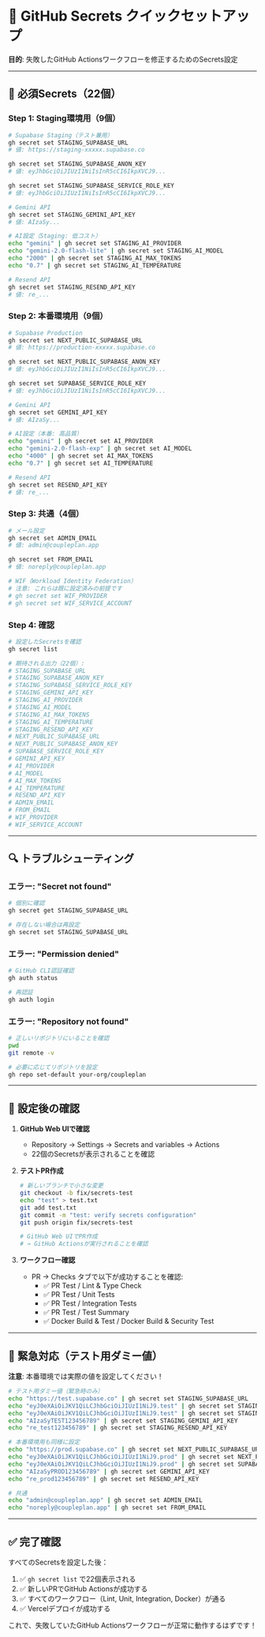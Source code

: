 # 🚀 GitHub Secrets クイックセットアップ

**目的**: 失敗したGitHub Actionsワークフローを修正するためのSecrets設定

---

## 🔧 必須Secrets（22個）

### Step 1: Staging環境用（9個）

```bash
# Supabase Staging（テスト兼用）
gh secret set STAGING_SUPABASE_URL
# 値: https://staging-xxxxx.supabase.co

gh secret set STAGING_SUPABASE_ANON_KEY
# 値: eyJhbGciOiJIUzI1NiIsInR5cCI6IkpXVCJ9...

gh secret set STAGING_SUPABASE_SERVICE_ROLE_KEY
# 値: eyJhbGciOiJIUzI1NiIsInR5cCI6IkpXVCJ9...

# Gemini API
gh secret set STAGING_GEMINI_API_KEY
# 値: AIzaSy...

# AI設定（Staging: 低コスト）
echo "gemini" | gh secret set STAGING_AI_PROVIDER
echo "gemini-2.0-flash-lite" | gh secret set STAGING_AI_MODEL
echo "2000" | gh secret set STAGING_AI_MAX_TOKENS
echo "0.7" | gh secret set STAGING_AI_TEMPERATURE

# Resend API
gh secret set STAGING_RESEND_API_KEY
# 値: re_...
```

### Step 2: 本番環境用（9個）

```bash
# Supabase Production
gh secret set NEXT_PUBLIC_SUPABASE_URL
# 値: https://production-xxxxx.supabase.co

gh secret set NEXT_PUBLIC_SUPABASE_ANON_KEY
# 値: eyJhbGciOiJIUzI1NiIsInR5cCI6IkpXVCJ9...

gh secret set SUPABASE_SERVICE_ROLE_KEY
# 値: eyJhbGciOiJIUzI1NiIsInR5cCI6IkpXVCJ9...

# Gemini API
gh secret set GEMINI_API_KEY
# 値: AIzaSy...

# AI設定（本番: 高品質）
echo "gemini" | gh secret set AI_PROVIDER
echo "gemini-2.0-flash-exp" | gh secret set AI_MODEL
echo "4000" | gh secret set AI_MAX_TOKENS
echo "0.7" | gh secret set AI_TEMPERATURE

# Resend API
gh secret set RESEND_API_KEY
# 値: re_...
```

### Step 3: 共通（4個）

```bash
# メール設定
gh secret set ADMIN_EMAIL
# 値: admin@coupleplan.app

gh secret set FROM_EMAIL
# 値: noreply@coupleplan.app

# WIF（Workload Identity Federation）
# 注意: これらは既に設定済みの前提です
# gh secret set WIF_PROVIDER
# gh secret set WIF_SERVICE_ACCOUNT
```

### Step 4: 確認

```bash
# 設定したSecretsを確認
gh secret list

# 期待される出力（22個）:
# STAGING_SUPABASE_URL
# STAGING_SUPABASE_ANON_KEY
# STAGING_SUPABASE_SERVICE_ROLE_KEY
# STAGING_GEMINI_API_KEY
# STAGING_AI_PROVIDER
# STAGING_AI_MODEL
# STAGING_AI_MAX_TOKENS
# STAGING_AI_TEMPERATURE
# STAGING_RESEND_API_KEY
# NEXT_PUBLIC_SUPABASE_URL
# NEXT_PUBLIC_SUPABASE_ANON_KEY
# SUPABASE_SERVICE_ROLE_KEY
# GEMINI_API_KEY
# AI_PROVIDER
# AI_MODEL
# AI_MAX_TOKENS
# AI_TEMPERATURE
# RESEND_API_KEY
# ADMIN_EMAIL
# FROM_EMAIL
# WIF_PROVIDER
# WIF_SERVICE_ACCOUNT
```

---

## 🔍 トラブルシューティング

### エラー: "Secret not found"

```bash
# 個別に確認
gh secret get STAGING_SUPABASE_URL

# 存在しない場合は再設定
gh secret set STAGING_SUPABASE_URL
```

### エラー: "Permission denied"

```bash
# GitHub CLI認証確認
gh auth status

# 再認証
gh auth login
```

### エラー: "Repository not found"

```bash
# 正しいリポジトリにいることを確認
pwd
git remote -v

# 必要に応じてリポジトリを設定
gh repo set-default your-org/coupleplan
```

---

## 🎯 設定後の確認

1. **GitHub Web UIで確認**
   - Repository → Settings → Secrets and variables → Actions
   - 22個のSecretsが表示されることを確認

2. **テストPR作成**

   ```bash
   # 新しいブランチで小さな変更
   git checkout -b fix/secrets-test
   echo "test" > test.txt
   git add test.txt
   git commit -m "test: verify secrets configuration"
   git push origin fix/secrets-test

   # GitHub Web UIでPR作成
   # → GitHub Actionsが実行されることを確認
   ```

3. **ワークフロー確認**
   - PR → Checks タブで以下が成功することを確認:
     - ✅ PR Test / Lint & Type Check
     - ✅ PR Test / Unit Tests
     - ✅ PR Test / Integration Tests
     - ✅ PR Test / Test Summary
     - ✅ Docker Build & Test / Docker Build & Security Test

---

## 🚨 緊急対応（テスト用ダミー値）

**注意**: 本番環境では実際の値を設定してください！

```bash
# テスト用ダミー値（緊急時のみ）
echo "https://test.supabase.co" | gh secret set STAGING_SUPABASE_URL
echo "eyJ0eXAiOiJKV1QiLCJhbGciOiJIUzI1NiJ9.test" | gh secret set STAGING_SUPABASE_ANON_KEY
echo "eyJ0eXAiOiJKV1QiLCJhbGciOiJIUzI1NiJ9.test" | gh secret set STAGING_SUPABASE_SERVICE_ROLE_KEY
echo "AIzaSyTEST123456789" | gh secret set STAGING_GEMINI_API_KEY
echo "re_test123456789" | gh secret set STAGING_RESEND_API_KEY

# 本番環境用も同様に設定
echo "https://prod.supabase.co" | gh secret set NEXT_PUBLIC_SUPABASE_URL
echo "eyJ0eXAiOiJKV1QiLCJhbGciOiJIUzI1NiJ9.prod" | gh secret set NEXT_PUBLIC_SUPABASE_ANON_KEY
echo "eyJ0eXAiOiJKV1QiLCJhbGciOiJIUzI1NiJ9.prod" | gh secret set SUPABASE_SERVICE_ROLE_KEY
echo "AIzaSyPROD123456789" | gh secret set GEMINI_API_KEY
echo "re_prod123456789" | gh secret set RESEND_API_KEY

# 共通
echo "admin@coupleplan.app" | gh secret set ADMIN_EMAIL
echo "noreply@coupleplan.app" | gh secret set FROM_EMAIL
```

---

## ✅ 完了確認

すべてのSecretsを設定した後：

1. ✅ `gh secret list` で22個表示される
2. ✅ 新しいPRでGitHub Actionsが成功する
3. ✅ すべてのワークフロー（Lint, Unit, Integration, Docker）が通る
4. ✅ Vercelデプロイが成功する

これで、失敗していたGitHub Actionsワークフローが正常に動作するはずです！

